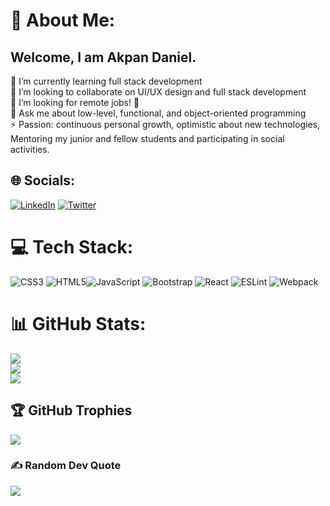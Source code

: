 # 💫 About Me:
## Welcome, I am Akpan Daniel.<br>
<!-- ![coding](https://user-images.githubusercontent.com/30289772/208741012-2b7d9c93-0a2d-4e3d-af2d-e10bf319bbfd.gif)<br> -->
🌱 I’m currently learning full stack development<br>
👯 I’m looking to collaborate on UI/UX design and full stack development<br>
🤔 I’m looking for remote jobs! 🤩<br>
💬 Ask me about low-level, functional, and object-oriented programming<br>
⚡ Passion: continuous personal growth, optimistic about new technologies, Mentoring my junior and fellow students and participating in social activities.<br>


## 🌐 Socials:
[![LinkedIn](https://img.shields.io/badge/LinkedIn-%230077B5.svg?logo=linkedin&logoColor=white)](https://www.linkedin.com/in/akpan-daniel-785888215/)
[![Twitter](https://img.shields.io/badge/Twitter-%231DA1F2.svg?logo=Twitter&logoColor=white)](https://twitter.com/Danielutibe07) 

# 💻 Tech Stack:
![CSS3](https://img.shields.io/badge/css3-%231572B6.svg?style=plastic&logo=css3&logoColor=white)  ![HTML5](https://img.shields.io/badge/html5-%23E34F26.svg?style=plastic&logo=html5&logoColor=white)![JavaScript](https://img.shields.io/badge/javascript-%23323330.svg?style=plastic&logo=javascript&logoColor=%23F7DF1E)  ![Bootstrap](https://img.shields.io/badge/bootstrap-%23563D7C.svg?style=plastic&logo=bootstrap&logoColor=white)  ![React](https://img.shields.io/badge/react-%2320232a.svg?style=plastic&logo=react&logoColor=%2361DAFB)  ![ESLint](https://img.shields.io/badge/ESLint-4B3263?style=plastic&logo=eslint&logoColor=white)  ![Webpack](https://img.shields.io/badge/webpack-%238DD6F9.svg?style=plastic&logo=webpack&logoColor=black)  

<!-- ![Rails](https://img.shields.io/badge/rails-%23CC0000.svg?style=plastic&logo=ruby-on-rails&logoColor=white) -->
 <!-- ![Ruby](https://img.shields.io/badge/ruby-%23CC342D.svg?style=plastic&logo=ruby&logoColor=white)  -->
<!-- [Redux](https://img.shields.io/badge/redux-%23593d88.svg?style=plastic&logo=redux&logoColor=white)  -->
 <!-- ![SASS](https://img.shields.io/badge/SASS-hotpink.svg?style=plastic&logo=SASS&logoColor=white)  -->
# 📊 GitHub Stats:
![](https://github-readme-stats.vercel.app/api?username=danutibe07&theme=merko&hide_border=false&include_all_commits=false&count_private=false)<br/>
![](https://github-readme-streak-stats.herokuapp.com/?user=danutibe07&theme=merko&hide_border=false)<br/>
![](https://github-readme-stats.vercel.app/api/top-langs/?username=danutibe07&theme=merko&hide_border=false&include_all_commits=false&count_private=false&layout=compact)

## 🏆 GitHub Trophies
![](https://github-profile-trophy.vercel.app/?username=danutibe07&theme=chalk&no-frame=false&no-bg=true&margin-w=4)

### ✍️ Random Dev Quote
![](https://quotes-github-readme.vercel.app/api?type=horizontal&theme=radical)
